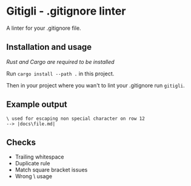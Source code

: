 # Gitigli - .gitignore linter

A linter for your .gitignore file.

## Installation and usage
*Rust and Cargo are required to be installed*

Run ``cargo install --path .`` in this project.

Then in your project where you wan't to lint your .gitignore run ``gitigli``.

## Example output

```
\ used for escaping non special character on row 12
--> |docs\file.md|
```

## Checks

- Trailing whitespace
- Duplicate rule
- Match square bracket issues
- Wrong \ usage